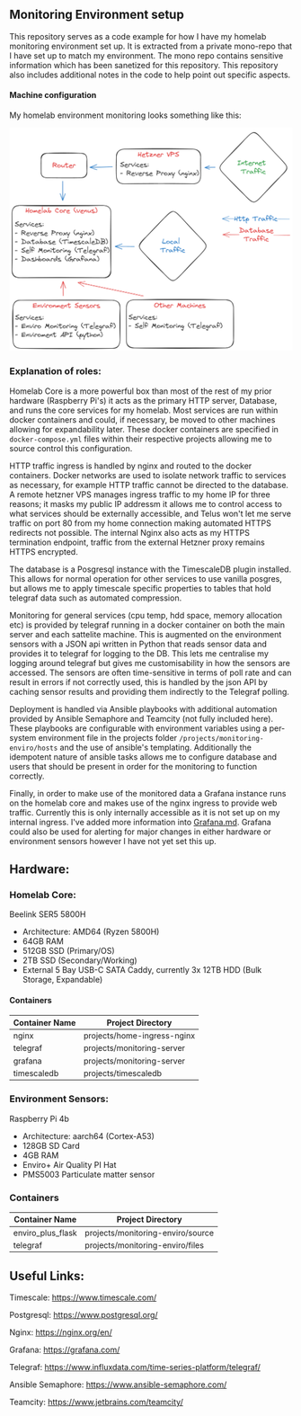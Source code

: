 ## Monitoring Environment setup

This repository serves as a code example for how I have my homelab monitoring environment set up. It is extracted from a private mono-repo that I have set up to match my environment. The mono repo contains sensitive information which has been sanetized for this repository. This repository also includes additional notes in the code to help point out specific aspects.

#### Machine configuration

My homelab environment monitoring looks something like this:

![Service Diagram](./images/image.png)

### Explanation of roles:

Homelab Core is a more powerful box than most of the rest of my prior hardware (Raspberry Pi's) it acts as the primary HTTP server, Database, and runs the core services for my homelab. Most services are run within docker containers and could, if necessary, be moved to other machines allowing for expandability later. These docker containers are specified in `docker-compose.yml` files within their respective projects allowing me to source control this configuration.

HTTP traffic ingress is handled by nginx and routed to the docker containers. Docker networks are used to isolate network traffic to services as necessary, for example HTTP traffic cannot be directed to the database. A remote hetzner VPS manages ingress traffic to my home IP for three reasons; it masks my public IP addressm it allows me to control access to what services should be externally accessible, and Telus won't let me serve traffic on port 80 from my home connection making automated HTTPS redirects not possible. The internal Nginx also acts as my HTTPS termination endpoint, traffic from the external Hetzner proxy remains HTTPS encrypted.

The database is a Posgresql instance with the TimescaleDB plugin installed. This allows for normal operation for other services to use vanilla posgres, but allows me to apply timescale specific properties to tables that hold telegraf data such as automated compression.

Monitoring for general services (cpu temp, hdd space, memory allocation etc) is provided by telegraf running in a docker container on both the main server and each sattelite machine. This is augmented on the environment sensors with a JSON api written in Python that reads sensor data and provides it to telegraf for logging to the DB. This lets me centralise my logging around telegraf but gives me customisability in how the sensors are accessed. The sensors are often time-sensitive in terms of poll rate and can result in errors if not correctly used, this is handled by the json API by caching sensor results and providing them indirectly to the Telegraf polling.

Deployment is handled via Ansible playbooks with additional automation provided by Ansible Semaphore and Teamcity (not fully included here). These playbooks are configurable with environment variables using a per-system environment file in the projects folder `/projects/monitoring-enviro/hosts` and the use of ansible's templating. Additionally the idempotent nature of ansible tasks allows me to configure database and users that should be present in order for the monitoring to function correctly.

Finally, in order to make use of the monitored data a Grafana instance runs on the homelab core and makes use of the nginx ingress to provide web traffic. Currently this is only internally accessible as it is not set up on my internal ingress. I've added more information into [Grafana.md](./Grafana.md). Grafana could also be used for alerting for major changes in either hardware or environment sensors however I have not yet set this up.

## Hardware:

### Homelab Core:

Beelink SER5 5800H
- Architecture: AMD64 (Ryzen 5800H)
- 64GB RAM
- 512GB SSD (Primary/OS)
- 2TB SSD (Secondary/Working)
- External 5 Bay USB-C SATA Caddy, currently 3x 12TB HDD (Bulk Storage, Expandable)

#### Containers

| Container Name | Project Directory |
| --- | --- |
| nginx | projects/home-ingress-nginx | 
| telegraf | projects/monitoring-server |
| grafana | projects/monitoring-server |
| timescaledb | projects/timescaledb | 

### Environment Sensors:

Raspberry Pi 4b
- Architecture: aarch64 (Cortex-A53)
- 128GB SD Card
- 4GB RAM
- Enviro+ Air Quality PI Hat
- PMS5003 Particulate matter sensor

### Containers

| Container Name | Project Directory | 
| --- | --- |
| enviro_plus_flask | projects/monitoring-enviro/source |
| telegraf | projects/monitoring-enviro/files |

## Useful Links:

Timescale: https://www.timescale.com/

Postgresql: https://www.postgresql.org/

Nginx: https://nginx.org/en/

Grafana: https://grafana.com/

Telegraf: https://www.influxdata.com/time-series-platform/telegraf/

Ansible Semaphore: https://www.ansible-semaphore.com/

Teamcity: https://www.jetbrains.com/teamcity/
